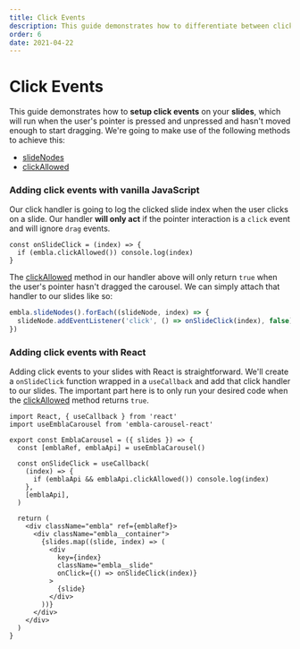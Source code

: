 ```yaml
---
title: Click Events
description: This guide demonstrates how to differentiate between click and drag events using the Embla Carousel API.
order: 6
date: 2021-04-22
---
```


# Click Events

This guide demonstrates how to **setup click events** on your **slides**, which will run when the user's pointer is pressed and unpressed and hasn't moved enough to start dragging. We're going to make use of the following methods to achieve this:

- [slideNodes](/api/methods/#slidenodes)
- [clickAllowed](/api/methods/#clickallowed)

### Adding click events with vanilla JavaScript

Our click handler is going to log the clicked slide index when the user clicks on a slide. Our handler **will only act** if the pointer interaction is a `click` event and will ignore `drag` events.

```js{2}
const onSlideClick = (index) => {
  if (embla.clickAllowed()) console.log(index)
}
```

The [clickAllowed](/api/methods/#clickallowed) method in our handler above will only return `true` when the user's pointer hasn't dragged the carousel. We can simply attach that handler to our slides like so:

```js
embla.slideNodes().forEach((slideNode, index) => {
  slideNode.addEventListener('click', () => onSlideClick(index), false)
})
```

### Adding click events with React

Adding click events to your slides with React is straightforward. We'll create a `onSlideClick` function wrapped in a `useCallback` and add that click handler to our slides. The important part here is to only run your desired code when the [clickAllowed](/api/methods/#clickallowed) method returns `true`.

```jsx{9, 21}
import React, { useCallback } from 'react'
import useEmblaCarousel from 'embla-carousel-react'

export const EmblaCarousel = ({ slides }) => {
  const [emblaRef, emblaApi] = useEmblaCarousel()

  const onSlideClick = useCallback(
    (index) => {
      if (emblaApi && emblaApi.clickAllowed()) console.log(index)
    },
    [emblaApi],
  )

  return (
    <div className="embla" ref={emblaRef}>
      <div className="embla__container">
        {slides.map((slide, index) => (
          <div
            key={index}
            className="embla__slide"
            onClick={() => onSlideClick(index)}
          >
            {slide}
          </div>
        ))}
      </div>
    </div>
  )
}
```

